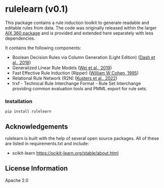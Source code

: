 # rulelearn (v0.1)

This package contains a rule induction toolkit to generate readable and editable rules from data. The code was
originally released within the larger [AIX 360 package](https://github.com/Trusted-AI/AIX360) and is provided and 
extended here separately with less dependencies.

It contains the following components:

- Boolean Decision Rules via Column Generation (Light Edition) ([Dash et al., 2018](https://papers.nips.cc/paper/7716-boolean-decision-rules-via-column-generation))
- Generalized Linear Rule Models ([Wei et al., 2019](http://proceedings.mlr.press/v97/wei19a.html))
- Fast Effective Rule Induction (Ripper) ([William W Cohen, 1995](http://citeseerx.ist.psu.edu/viewdoc/download?doi=10.1.1.107.2612&rep=rep1&type=pdf))
- Relational Rule Network (R2N) ([Kusters et al., 2022](https://arxiv.org/abs/2201.06515))
- trxf - Technical Rule Interchange Format - Rule Set Interchange providing common evaluation tools and PMML export for 
rule sets.


### Installation

```
pip install rulelearn
```


## Acknowledgements

rulelearn is built with the help of several open source packages. All of these are listed in requirements.txt and include:
* scikit-learn https://scikit-learn.org/stable/about.html

## License Information

Apache 2.0

